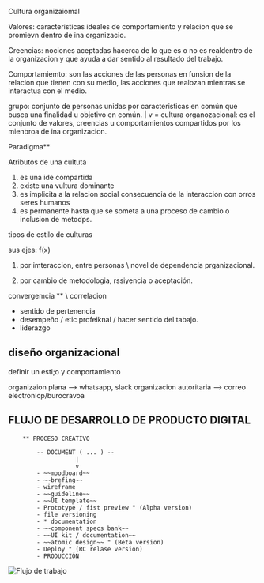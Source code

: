 Cultura organizaiomal

Valores: caracteristicas ideales de comportamiento y relacion que se promievn dentro de ina organizacio.

Creencias: nociones aceptadas hacerca de lo que es o no es realdentro de la organizacion y que ayuda a dar sentido al resultado del trabajo.

Comportamiemto: son las acciones de las personas en funsion de la relacion que tienen con su medio, las acciones que realozan  mientras se interactua con el medio.

grupo: conjunto de personas unidas por caracteristicas en común que busca una finalidad u objetivo en común.
           |
		   v
= cultura organozacional: es el conjunto de valores, creencias u comportamientos compartidos por los mienbroa de ina organizacion.

Paradigma**

Atributos de una cultuta 

1. es una ide compartida
2. existe una vultura dominante
3. es implicita a la relacion social consecuencia de la interaccion con orros seres humanos
4. es permanente hasta que se someta a una proceso de cambio o inclusion de metodps.

tipos de estilo de culturas

sus ejes: f(x)

1. por imteraccion, entre personas \ novel de dependencia prganizacional.

2. por cambio de metodologia, rssiyencia o aceptación.

convergemcia ** \ correlacion
- sentido de pertenencia
- desempeño / etic profeiknal / hacer sentido del tabajo.
- liderazgo

## diseño organizacional

definir un esti;o y comportamiento

organizaion plana --> whatsapp, slack
organizacion autoritaria --> correo electronicp/burocravoa

## FLUJO DE DESARROLLO DE PRODUCTO DIGITAL <a name="id2"></a>
~~~
	** PROCESO CREATIVO
	
		-- DOCUMENT ( ... ) --
			       |
			       v
		- ~~moodboard~~
		- ~~brefing~~
		- wireframe
		- ~~guideline~~
		- ~~UI template~~
		- Prototype / fist preview " (Alpha version)
		- file versioning
		- * documentation
		- ~~component specs bank~~
		- ~~UI kit / documentation~~ 
		- ~~atomic design~~ " (Beta version)
		- Deploy " (RC relase version)
		- PRODUCCIÓN
~~~

![Flujo de trabajo](https://i.imgur.com/c4cfDX9.png)


